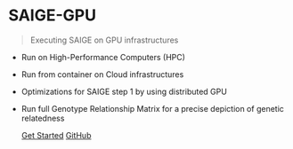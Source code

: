 # SAIGE-GPU

> Executing SAIGE on GPU infrastructures

- Run on High-Performance Computers (HPC)
- Run from container on Cloud infrastructures
- Optimizations for SAIGE step 1 by using distributed GPU
- Run full Genotype Relationship Matrix for a precise depiction of genetic relatedness

  [Get Started](introduction)
  [GitHub](https://github.com/exascale-genomics/SAIGE-GPU)
